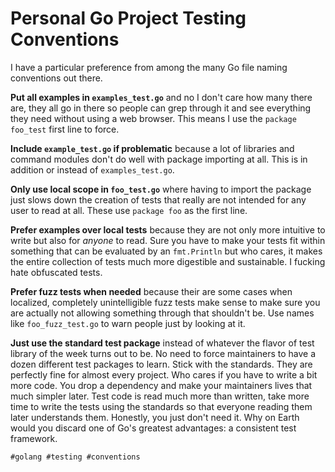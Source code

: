 # Personal Go Project Testing Conventions

I have a particular preference from among the many Go file naming
conventions out there.

**Put all examples in `examples_test.go`** and no I don't care how many
there are, they all go in there so people can grep through it and see
everything they need without using a web browser. This means I use the
`package foo_test` first line to force.

**Include `example_test.go` if problematic** because a lot of libraries
and command modules don't do well with package importing at all. This is
in addition or instead of `examples_test.go`.

**Only use local scope in `foo_test.go`** where having to import the
package just slows down the creation of tests that really are not
intended for any user to read at all. These use `package foo` as the
first line.

**Prefer examples over local tests** because they are not only more
intuitive to write but also for *anyone* to read. Sure you have to make
your tests fit within something that can be evaluated by an
`fmt.Println` but who cares, it makes the entire collection of tests
much more digestible and sustainable. I fucking hate obfuscated tests.

**Prefer fuzz tests when needed** because their are some cases when
localized, completely unintelligible fuzz tests make sense to make sure
you are actually not allowing something through that shouldn't be. Use
names like `foo_fuzz_test.go` to warn people just by looking at it.

**Just use the standard test package** instead of whatever the flavor of
test library of the week turns out to be. No need to force maintainers
to have a dozen different test packages to learn. Stick with the
standards. They are perfectly fine for almost every project. Who cares
if you have to write a bit more code. You drop a dependency and make
your maintainers lives that much simpler later. Test code is read much
more than written, take more time to write the tests using the standards
so that everyone reading them later understands them. Honestly, you just
don't need it. Why on Earth would you discard one of Go's greatest
advantages: a consistent test framework.

    #golang #testing #conventions
